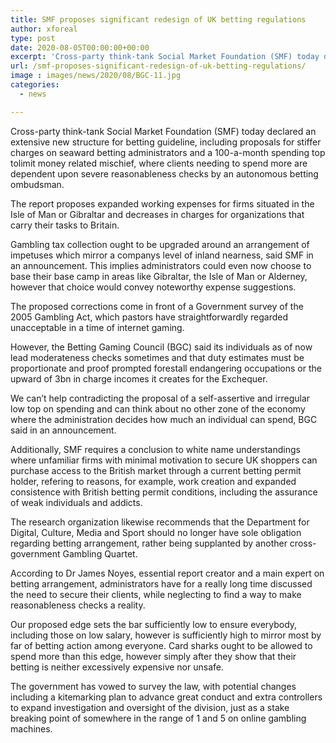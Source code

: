 ```yaml
---
title: SMF proposes significant redesign of UK betting regulations
author: xforeal 
type: post
date: 2020-08-05T00:00:00+00:00
excerpt: 'Cross-party think-tank Social Market Foundation (SMF) today declared a thorough new system for betting guideline, including suggestions for stiffer charges on seaward betting administrators and a 100-a-month spending top tolimit budgetary mischief, where clients needing to spend more are dependent upon severe reasonableness checks by a free betting ombudsman '
url: /smf-proposes-significant-redesign-of-uk-betting-regulations/
image : images/news/2020/08/BGC-11.jpg
categories:
  - news

---
```

Cross-party think-tank Social Market Foundation (SMF) today declared an extensive new structure for betting guideline, including proposals for stiffer charges on seaward betting administrators and a 100-a-month spending top tolimit money related mischief, where clients needing to spend more are dependent upon severe reasonableness checks by an autonomous betting ombudsman. 

The report proposes expanded working expenses for firms situated in the Isle of Man or Gibraltar and decreases in charges for organizations that carry their tasks to Britain. 

Gambling tax collection ought to be upgraded around an arrangement of impetuses which mirror a companys level of inland nearness, said SMF in an announcement. This implies administrators could even now choose to base their base camp in areas like Gibraltar, the Isle of Man or Alderney, however that choice would convey noteworthy expense suggestions. 

The proposed corrections come in front of a Government survey of the 2005 Gambling Act, which pastors have straightforwardly regarded unacceptable in a time of internet gaming. 

However, the Betting Gaming Council (BGC) said its individuals as of now lead moderateness checks sometimes and that duty estimates must be proportionate and proof prompted forestall endangering occupations or the upward of 3bn in charge incomes it creates for the Exchequer. 

We can&#8217;t help contradicting the proposal of a self-assertive and irregular low top on spending and can think about no other zone of the economy where the administration decides how much an individual can spend, BGC said in an announcement. 

Additionally, SMF requires a conclusion to white name understandings where unfamiliar firms with minimal motivation to secure UK shoppers can purchase access to the British market through a current betting permit holder, refering to reasons, for example, work creation and expanded consistence with British betting permit conditions, including the assurance of weak individuals and addicts. 

The research organization likewise recommends that the Department for Digital, Culture, Media and Sport should no longer have sole obligation regarding betting arrangement, rather being supplanted by another cross-government Gambling Quartet. 

According to Dr James Noyes, essential report creator and a main expert on betting arrangement, administrators have for a really long time discussed the need to secure their clients, while neglecting to find a way to make reasonableness checks a reality. 

Our proposed edge sets the bar sufficiently low to ensure everybody, including those on low salary, however is sufficiently high to mirror most by far of betting action among everyone. Card sharks ought to be allowed to spend more than this edge, however simply after they show that their betting is neither excessively expensive nor unsafe. 

The government has vowed to survey the law, with potential changes including a kitemarking plan to advance great conduct and extra controllers to expand investigation and oversight of the division, just as a stake breaking point of somewhere in the range of 1 and 5 on online gambling machines.